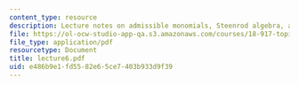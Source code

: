 ```yaml
---
content_type: resource
description: Lecture notes on admissible monomials, Steenrod algebra, and Adem relations.
file: https://ol-ocw-studio-app-qa.s3.amazonaws.com/courses/18-917-topics-in-algebraic-topology-the-sullivan-conjecture-fall-2007/e486b9e1fd5582e65ce7403b933d9f39_lecture6.pdf
file_type: application/pdf
resourcetype: Document
title: lecture6.pdf
uid: e486b9e1-fd55-82e6-5ce7-403b933d9f39
---
```

